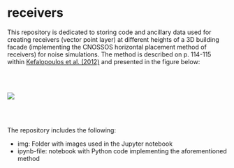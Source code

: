 # receivers
This repository is dedicated to storing code and ancillary data used for creating receivers (vector point layer) at different heights of a 3D building facade (implementing the CNOSSOS horizontal placement method of receivers) for noise simulations. The method is described on p. 114-115 within [Kefalopoulos et al. (2012)](https://publications.jrc.ec.europa.eu/repository/handle/JRC72550) and presented in the figure below:

<br>
<br>

<img src="https://github.com/KarolinaPntzt/receivers/horizontal_placement_of_receivers_method.JPG"></img>


<br>
<br>

The repository includes the following:

- img: Folder with images used in the Jupyter notebook
- ipynb-file: notebook with Python code implementing the aforementioned method
